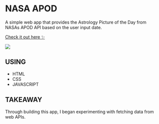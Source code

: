 # NASA APOD
A simple web app that provides the Astrology Picture of the Day from NASAs APOD API based on the user input date. 

[Check it out here :sparkles:](https://nasaxapod.netlify.app/)

<a href="https://nasaxapod.netlify.app/" target="_blank">
    <img src="https://github.com/randicrews/NASA-APOD/blob/answer/nasaapod.gif"/>
</a>

## USING 
- HTML
- CSS
- JAVASCRIPT

## TAKEAWAY
Through building this app, I began experimenting with fetching data from web APIs.
